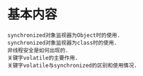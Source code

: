 基本内容
==
```androiddatabinding
synchronized对象监视器为Object时的使用.
synchronized对象监视器为class时的使用.
非线程安全是如何出现的.
关键字volatile的主要作用.
关键字volatile与synchronized的区别和使用情况.
```


